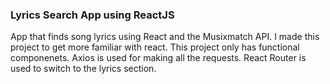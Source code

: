 ### Lyrics Search App using ReactJS
App that finds song lyrics using React and the Musixmatch API.
I made this project to get more familiar with react. This project only has functional componenets. Axios is used for making all the requests. React Router is used to switch to the lyrics section.
 